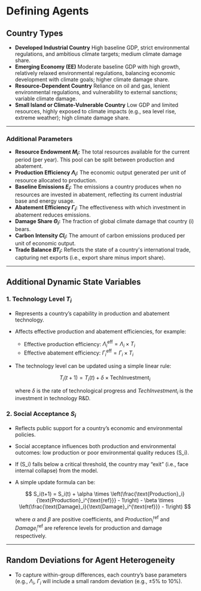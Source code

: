 # Defining Agents

## Country Types

- **Developed Industrial Country**
  High baseline GDP, strict environmental regulations, and ambitious climate targets; medium climate damage share.
- **Emerging Economy (EE)**
  Moderate baseline GDP with high growth, relatively relaxed environmental regulations, balancing economic development with climate goals; higher climate damage share.
- **Resource-Dependent Country**
  Reliance on oil and gas, lenient environmental regulations, and vulnerability to external sanctions; variable climate damage.
- **Small Island or Climate-Vulnerable Country**
  Low GDP and limited resources, highly exposed to climate impacts (e.g., sea level rise, extreme weather); high climate damage share.

---

### Additional Parameters

- **Resource Endowment $M_i$:**
  The total resources available for the current period (per year). This pool can be split between production and abatement.
- **Production Efficiency $\Lambda_i$:**
  The economic output generated per unit of resource allocated to production.
- **Baseline Emissions $E_i$:**
  The emissions a country produces when no resources are invested in abatement, reflecting its current industrial base and energy usage.
- **Abatement Efficiency $\Gamma_i$:**
  The effectiveness with which investment in abatement reduces emissions.
- **Damage Share $\Theta_i$:**
  The fraction of global climate damage that country \(i\) bears.
- **Carbon Intensity $CI_i$:**
  The amount of carbon emissions produced per unit of economic output.
- **Trade Balance $BT_i$:**
  Reflects the state of a country's international trade, capturing net exports (i.e., export share minus import share).

---

## Additional Dynamic State Variables

### 1. Technology Level $T_i$

- Represents a country’s capability in production and abatement technology.
- Affects effective production and abatement efficiencies, for example:
  
  - Effective production efficiency: $\Lambda_i^{\text{eff}} = \Lambda_i \times T_i$
  - Effective abatement efficiency: $\Gamma_i^{\text{eff}} = \Gamma_i \times T_i$
- The technology level can be updated using a simple linear rule:
  
  $$
  T_i(t+1) = T_i(t) + \delta \times \text{TechInvestment}_i
  $$
  
  where $\delta$ is the rate of technological progress and $TechInvestment_i$ is the investment in technology R&D.

### 2. Social Acceptance $S_i$

- Reflects public support for a country’s economic and environmental policies.
- Social acceptance influences both production and environmental outcomes: low production or poor environmental quality reduces \(S_i\).
- If \(S_i\) falls below a critical threshold, the country may “exit” (i.e., face internal collapse) from the model.
- A simple update formula can be:
  
  $$
  S_i(t+1) = S_i(t) + \alpha \times \left(\frac{\text{Production}_i}{\text{Production}_i^{\text{ref}}} - 1\right) - \beta \times \left(\frac{\text{Damage}_i}{\text{Damage}_i^{\text{ref}}} - 1\right)
  $$
  
  where $\alpha$ and $\beta$ are positive coefficients, and $Production_i^{\text{ref}}$ and  $Damage_i^{\text{ref}}$ are reference levels for production and damage respectively.

---

## Random Deviations for Agent Heterogeneity

- To capture within-group differences, each country’s base parameters (e.g., $\Lambda_i$, $\Gamma_i$ will include a small random deviation (e.g., ±5% to 10%).

